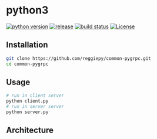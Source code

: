 # python3 

[![python version](https://img.shields.io/badge/python-3.7-success.svg?style=flat)](https://github.com/reggiepy/common-pygrpc)
[![release](https://img.shields.io/github/v/tag/reggiepy/common-pygrpc?color=success&label=release)](https://github.com/reggiepy/common-pygrpc)
[![build status](https://img.shields.io/badge/build-pass-success.svg?style=flat)](https://github.com/reggiepy/common-pygrpc)
[![License](https://img.shields.io/badge/license-GNU%203.0-success.svg?style=flat)](https://github.com/reggiepy/common-pygrpc)

## Installation

```bash
git clone https://github.com/reggiepy/common-pygrpc.git
cd common-pygrpc
```

## Usage

```bash
# run in client server
python client.py
# run in server server
python server.py
```

## Architecture
